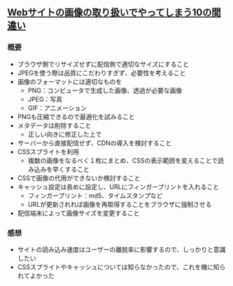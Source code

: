 ## [Webサイトの画像の取り扱いでやってしまう10の間違い](https://dev.classmethod.jp/design/top_10_mistakes_in_handling_website_images_and_how_to_solve_them/)
### 概要
- ブラウザ側でリサイズせずに配信側で適切なサイズにすること
- JPEGを使う際は品質にこだわりすぎず、必要性を考えること
- 画像のフォーマットには適切なものを
    - PNG：コンピュータで生成した画像、透過が必要な画像
    - JPEG：写真
    - GIF：アニメーション
- PNGも圧縮できるので最適化を試みること
- メタデータは削除すること
    - 正しい向きに修正した上で
- サーバーから直接配信せず、CDNの導入を検討すること
- CSSスプライトを利用
    - 複数の画像をなるべく１枚にまとめ、CSSの表示範囲を変えることで読み込みを早くすること
- CSSで画像の代用ができないか検討すること
- キャッシュ設定は長めに設定し、URLにフィンガープリントを入れること
    - フィンガープリント：md5、タイムスタンプなど
    - URLが更新されれば画像を再取得することをブラウザに強制させる
- 配信端末によって画像サイズを変更すること

### 感想
- サイトの読み込み速度はユーザーの離脱率に影響するので、しっかりと意識したい
- CSSスプライトやキャッシュについては知らなかったので、これを機に知られてよかった
